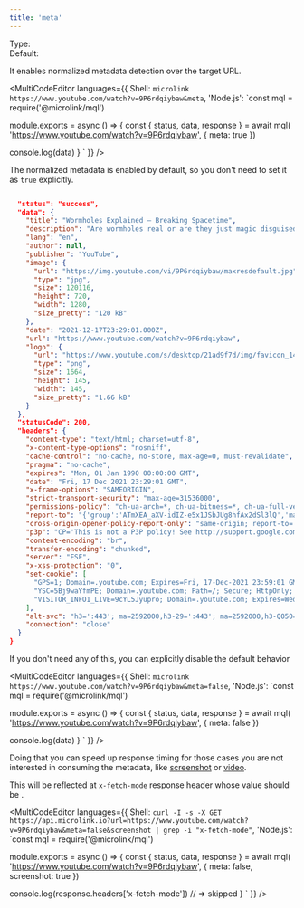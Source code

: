 ```yaml
---
title: 'meta'
--- 
```


Type: <Type children='<boolean>'/><br/>
Default: <Type children='true'/>

It enables normalized metadata detection over the target URL.

<MultiCodeEditor languages={{
  Shell: `microlink https://www.youtube.com/watch?v=9P6rdqiybaw&meta`,
  'Node.js': `const mql = require('@microlink/mql')
 
module.exports = async () => {
  const { status, data, response } = await mql(
    'https://www.youtube.com/watch?v=9P6rdqiybaw', { 
      meta: true
  })
  
 console.log(data)
}
  `
  }} 
/>

The normalized metadata is enabled by default, so you don't need to set it as `true` explicitly.

```json

  "status": "success",
  "data": {
    "title": "Wormholes Explained – Breaking Spacetime",
    "description": "Are wormholes real or are they just magic disguised as physics and maths? And if they are real how do they work and where can we find them?Sources and furthe...",
    "lang": "en",
    "author": null,
    "publisher": "YouTube",
    "image": {
      "url": "https://img.youtube.com/vi/9P6rdqiybaw/maxresdefault.jpg",
      "type": "jpg",
      "size": 120116,
      "height": 720,
      "width": 1280,
      "size_pretty": "120 kB"
    },
    "date": "2021-12-17T23:29:01.000Z",
    "url": "https://www.youtube.com/watch?v=9P6rdqiybaw",
    "logo": {
      "url": "https://www.youtube.com/s/desktop/21ad9f7d/img/favicon_144x144.png",
      "type": "png",
      "size": 1664,
      "height": 145,
      "width": 145,
      "size_pretty": "1.66 kB"
    }
  },
  "statusCode": 200,
  "headers": {
    "content-type": "text/html; charset=utf-8",
    "x-content-type-options": "nosniff",
    "cache-control": "no-cache, no-store, max-age=0, must-revalidate",
    "pragma": "no-cache",
    "expires": "Mon, 01 Jan 1990 00:00:00 GMT",
    "date": "Fri, 17 Dec 2021 23:29:01 GMT",
    "x-frame-options": "SAMEORIGIN",
    "strict-transport-security": "max-age=31536000",
    "permissions-policy": "ch-ua-arch=*, ch-ua-bitness=*, ch-ua-full-version=*, ch-ua-model=*, ch-ua-platform=*, ch-ua-platform-version=*",
    "report-to": "{'group':'ATmXEA_aXV-idIZ-e5x1JSbJUg8hfAx2dSl3lQ','max_age':2592000,'endpoints':[{'url':'https://csp.withgoogle.com/csp/report-to/encsid_ATmXEA_aXV-idIZ-e5x1JSbJUg8hfAx2dSl3lQ'}]}",
    "cross-origin-opener-policy-report-only": "same-origin; report-to='ATmXEA_aXV-idIZ-e5x1JSbJUg8hfAx2dSl3lQ'",
    "p3p": "CP='This is not a P3P policy! See http://support.google.com/accounts/answer/151657?hl=en for more info.'",
    "content-encoding": "br",
    "transfer-encoding": "chunked",
    "server": "ESF",
    "x-xss-protection": "0",
    "set-cookie": [
      "GPS=1; Domain=.youtube.com; Expires=Fri, 17-Dec-2021 23:59:01 GMT; Path=/; Secure; HttpOnly",
      "YSC=5Bj9waYfmPE; Domain=.youtube.com; Path=/; Secure; HttpOnly; SameSite=none",
      "VISITOR_INFO1_LIVE=9cYL5Jyupro; Domain=.youtube.com; Expires=Wed, 15-Jun-2022 23:29:01 GMT; Path=/; Secure; HttpOnly; SameSite=none"
    ],
    "alt-svc": "h3=':443'; ma=2592000,h3-29=':443'; ma=2592000,h3-Q050=':443'; ma=2592000,h3-Q046=':443'; ma=2592000,h3-Q043=':443'; ma=2592000,quic=':443'; ma=2592000; v='46,43'",
    "connection": "close"
  }
}
```

<Figcaption children='The payload includes `statusCode` and `headers` as part of response.' />

If you don't need any of this, you can explicitly disable the default behavior 

<MultiCodeEditor languages={{
  Shell: `microlink https://www.youtube.com/watch?v=9P6rdqiybaw&meta=false`,
  'Node.js': `const mql = require('@microlink/mql')
 
module.exports = async () => {
  const { status, data, response } = await mql(
    'https://www.youtube.com/watch?v=9P6rdqiybaw', { 
      meta: false
  })
  
 console.log(data)
}
  `
  }} 
/>

Doing that you can speed up response timing for those cases you are not interested in consuming the metadata, like [screenshot](/docs/api/parameters/screenshot) or [video](/docs/api/parameters/video).

This will be reflected at `x-fetch-mode` response header whose value should be <Type children="'skipped'"/>.

<MultiCodeEditor languages={{
  Shell: `curl -I -s -X GET https://api.microlink.io?url=https://www.youtube.com/watch?v=9P6rdqiybaw&meta=false&screenshot | grep -i "x-fetch-mode"`,
  'Node.js': `const mql = require('@microlink/mql')
 
module.exports = async () => {
  const { status, data, response } = await mql(
    'https://www.youtube.com/watch?v=9P6rdqiybaw', { 
      meta: false,
      screenshot: true
    })
  
  console.log(response.headers['x-fetch-mode']) // => skipped
}
  `
  }} 
/>
